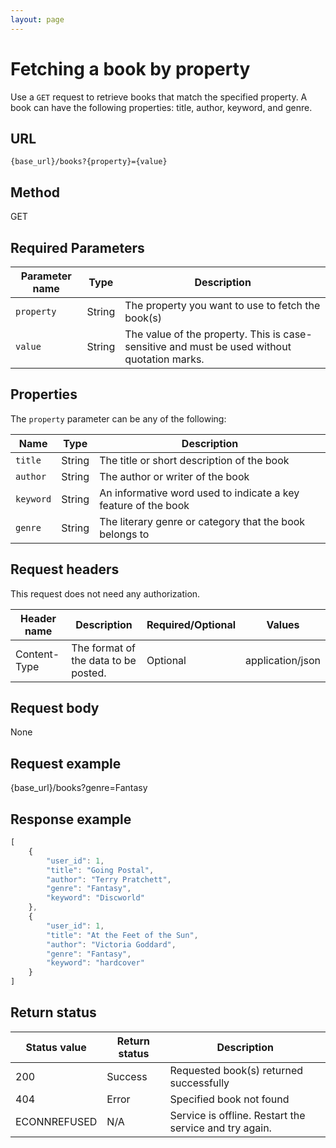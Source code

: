 ```yaml
---
layout: page
---
```


# Fetching a book by property

Use a `GET` request to retrieve books that match the specified property. A book can have the following properties: title, author, keyword, and genre.

## URL

```shell
{base_url}/books?{property}={value}
```

## Method

GET

## Required Parameters

| Parameter name | Type | Description |
| -------------- | ------ | ------------ |
| `property` | String | The property you want to use to fetch the book(s) |
| `value` | String | The value of the property. This is case-sensitive and must be used without quotation marks. |

## Properties

The `property` parameter can be any of the following:

| Name | Type | Description |
| -------------- | ------ | ------------ |
| `title` | String | The title or short description of the book |
| `author` | String | The author or writer of the book |
| `keyword` | String | An informative word used to indicate a key feature of the book |
| `genre` | String | The literary genre or category that the book belongs to |

## Request headers

This request does not need any authorization.

| Header name | Description | Required/Optional | Values |
| -------------- | ------ | ------------ |------------ |
| Content-Type | The format of the data to be posted. | Optional | application/json  |

## Request body

None

## Request example

{base_url}/books?genre=Fantasy

## Response example

```js
[
    {
        "user_id": 1,
        "title": "Going Postal",
        "author": "Terry Pratchett",
        "genre": "Fantasy",
        "keyword": "Discworld"
    },
    {
        "user_id": 1,
        "title": "At the Feet of the Sun",
        "author": "Victoria Goddard",
        "genre": "Fantasy",
        "keyword": "hardcover"
    }
]
```

## Return status

| Status value | Return status | Description |
| ------------ | ------------- | ----------- |
| 200 | Success | Requested book(s) returned successfully |
| 404 | Error | Specified book not found |
| ECONNREFUSED | N/A | Service is offline. Restart the service and try again. |
